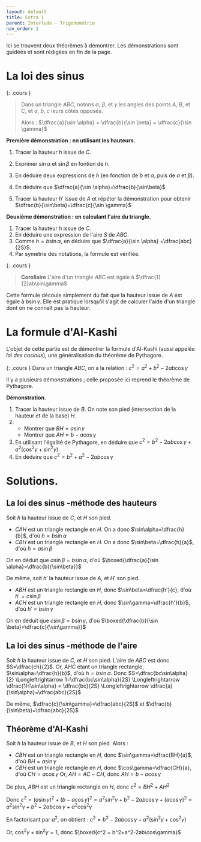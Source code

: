```yaml
---
layout: default
title: Extra 1
parent: Interlude - Trigonométrie
nav_order: 1
---
```


Ici se trouvent deux théorèmes à démontrer. Les démonstrations sont guidées et sont rédigées en fin de la page.


# La loi des sinus

{: .cours }
> Dans un triangle $ABC$, notons $\alpha$, $\beta$, et $\gamma$ les angles des points $A$, $B$, et $C$, et $a$, $b$, $c$ leurs côtés opposés.
>
> Alors : $\dfrac{a}{\sin \alpha} = \dfrac{b}{\sin \beta} = \dfrac{c}{\sin \gamma}$

**Première démonstration : en utilisant les hauteurs.**

1. Tracer la hauteur $h$ issue de $C$.
2. Exprimer $\sin \alpha$ et $\sin \beta$ en fontion de $h$.
3. En déduire deux expressions de $h$ (en fonction de $b$ et $\alpha$, puis de $a$ et $\beta$).
4. En déduire que $\dfrac{a}{\sin \alpha}=\dfrac{b}{\sin\beta}$

5. Tracer la hauteur $h'$ issue de $A$ et répéter la démonstration pour obtenir $\dfrac{b}{\sin\beta}=\dfrac{c}{\sin \gamma}$

**Deuxième démonstration : en calculant l'aire du triangle.**

1. Tracer la hauteur $h$ issue de $C$.
2. En déduire une expression de l'aire $S$ de $ABC$.
3. Comme $h=b\sin\alpha$, en déduire que $\dfrac{a}{\sin \alpha} =\dfrac{abc}{2S}$.
4. Par symétrie des notations, la formule est vérifiée.

{: .cours }
> **Corollaire**
> L'aire d'un triangle $ABC$ est égale à $\dfrac{1}{2}ab\sin\gamma$

Cette formule découle simplement du fait que la hauteur issue de $A$ est égale à $b\sin\gamma$. Elle est pratique lorsqu'il s'agit de calculer l'aide d'un triangle dont on ne connaît pas la hauteur.

# La formule d'Al-Kashi

L'objet de cette partie est de démontrer la formule d'Al-Kashi (aussi appelée *loi des cosinus*), une généralisation du théorème de Pythagore.

{: .cours }
Dans un triangle $ABC$, on a la relation : $c^2 = a^2 + b^2 - 2ab\cos\gamma$


Il y a plusieurs démonstrations ; celle proposée ici reprend le théorème de Pythagore.

**Démonstration.**

1. Tracer la hauteur issue de $B$. On note son pied (intersection de la hauteur et de la base) $H$.
2. - Montrer que $BH=a\sin\gamma$
   - Montrer que $AH=b-a\cos\gamma$
3. En utilisant l'égalité de Pythagore, en déduire que $c^2 = b^2 - 2ab\cos\gamma + a^2(\cos^2\gamma + \sin^2\gamma)$
4. En déduire que $c^2=b^2 + a^2 - 2ab\cos\gamma$

# Solutions.

## La loi des sinus -méthode des hauteurs

Soit $h$ la hauteur issue de $C$, et $H$ son pied.
- $CAH$ est un triangle rectangle en $H$. On a donc $\sin\alpha=\dfrac{h}{b}$, d'où $h=b\sin\alpha$
- $CBH$ est un triangle rectangle en $H$. On a donc $\sin\beta=\dfrac{h}{a}$, d'où $h=a\sin\beta$

On en déduit que $a\sin\beta=b\sin\alpha$, d'où $\boxed{\dfrac{a}{\sin \alpha}=\dfrac{b}{\sin\beta}}$

De même, soit $h'$ la hauteur issue de $A$, et $H'$ son pied.
- $ABH$ est un triangle rectangle en $H$, donc $\sin\beta=\dfrac{h'}{c}, d'où $h'=c\sin\beta$
- $ACH$ est un triangle rectangle en $H$, donc $\sin\gamma=\dfrac{h'}{b}$, d'où $h'=b\sin\gamma$

On en déduit que $c\sin\beta=b\sin\gamma$, d'où  $\boxed{\dfrac{b}{\sin \beta}=\dfrac{c}{\sin\gamma}}$

## La loi des sinus -méthode de l'aire

Soit $h$ la hauteur issue de $C$, et $H$ son pied. L'aire de $ABC$ est donc $S=\dfrac{ch}{2}$.
Or, $AHC$ étant un triangle rectangle, $\sin\alpha=\dfrac{h}{b}$, d'où $h=b\sin\alpha$.
Donc $S=\dfrac{bc\sin\alpha}{2} \Longleftrightarrow 1=\dfrac{bc\sin\alpha}{2S} \Longleftrightarrow \dfrac{1}{\sin\alpha} = \dfrac{bc}{2S} \Longleftrightarrow \dfrac{a}{\sin\alpha}=\dfrac{abc}{2S}$

De même, $\dfrac{c}{\sin\gamma}=\dfrac{abc}{2S}$ et $\dfrac{b}{\sin\beta}=\dfrac{abc}{2S}$

## Théorème d'Al-Kashi

Soit $h$ la hauteur issue de $B$, et $H$ son pied.
Alors : 
- $CBH$ est un triangle rectangle en $H$, donc $\sin\gamma=\dfrac{BH}{a}$, d'où $BH=a\sin\gamma$
- $CBH$ est un triangle rectangle en $H$, donc $\cos\gamma=\dfrac{CH}{a}, d'où $CH=a\cos\gamma$
  Or, $AH=AC-CH$, donc $AH=b-a\cos\gamma$
  
De plus, $ABH$ est un triangle rectangle en $H$, donc $c^2 = BH^2 + AH^2$

Donc $c^2=(a\sin\gamma)^2 + (b-a\cos\gamma)^2 = a^2\sin^2\gamma + b^2 - 2ab\cos\gamma +(a\cos\gamma)^2 = a^2\sin^2\gamma + b^2 - 2ab\cos\gamma +a^2\cos^2\gamma$

En factorisant par $a^2$, on obtient : $c^2 = b^2-2ab\cos\gamma + a^2(\sin^2\gamma + \cos^2\gamma)$

Or, $\cos^2\gamma+\sin^2\gamma=1$, donc $\boxed{c^2 = b^2+a^2-2ab\cos\gamma}$
